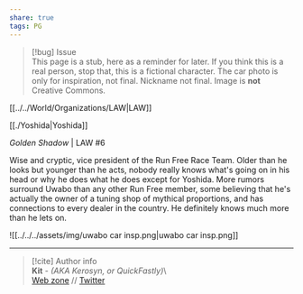 ```yaml
---  
share: true  
tags: PG  
---  
```

> [!bug] Issue  
> This page is a stub, here as a reminder for later. If you think this is a real person, stop that, this is a fictional character. The car photo is only for inspiration, not final. Nickname not final. Image is **not** Creative Commons.  
  
[[../../World/Organizations/LAW|LAW]]  
  
[[./Yoshida|Yoshida]]  
  
*Golden Shadow* | LAW #6  
  
Wise and cryptic, vice president of the Run Free Race Team. Older than he looks but younger than he acts, nobody really knows what's going on in his head or why he does what he does except for Yoshida. More rumors surround Uwabo than any other Run Free member, some believing that he's actually the owner of a tuning shop of mythical proportions, and has connections to every dealer in the country. He definitely knows much more than he lets on.  
  
![[../../../assets/img/uwabo car insp.png|uwabo car insp.png]]  
  
-----  
> [!cite] Author info  
> **Kit** - *(AKA Kerosyn, or QuickFastly)*\  
> [Web zone](https://kitabe.link) // [Twitter](https://twitter.com/Kerosyn_)